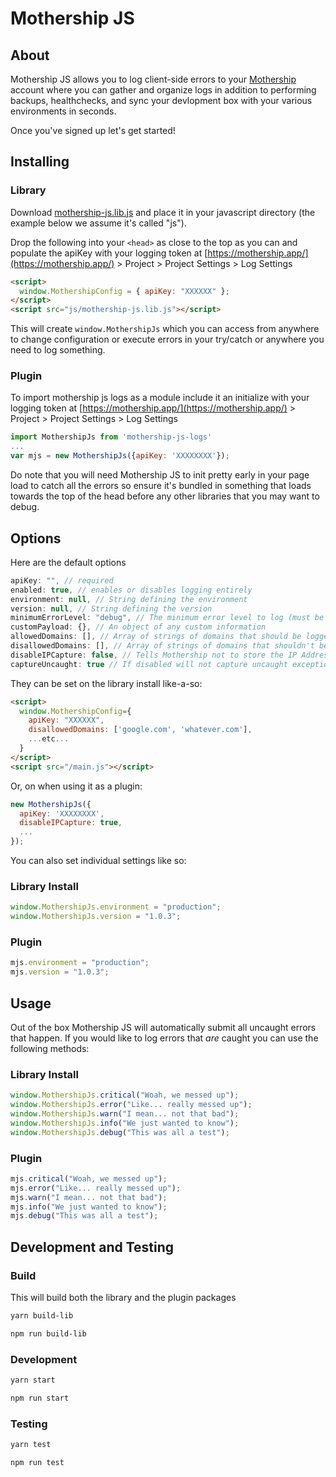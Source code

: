 # Mothership JS

## About

Mothership JS allows you to log client-side errors to your [Mothership](https://mothership.app) account where you can gather and organize logs in addition to performing backups, healthchecks, and sync your devlopment box with your various environments in seconds.

Once you've signed up let's get started!

## Installing

### Library

Download [mothership-js.lib.js](https://raw.githubusercontent.com/MothershipApp/mothership-js/master/library-dist/mothership-js.lib.js) and place it in your javascript directory (the example below we assume it's called "js").

Drop the following into your `<head>` as close to the top as you can and populate the apiKey with your logging token at [https://mothership.app/](https://mothership.app/) > Project > Project Settings > Log Settings

```html
<script>
  window.MothershipConfig = { apiKey: "XXXXXX" };
</script>
<script src="js/mothership-js.lib.js"></script>
```

This will create `window.MothershipJs` which you can access from anywhere to change configuration or execute errors in your try/catch or anywhere you need to log something.

### Plugin

To import mothership js logs as a module include it an initialize with your logging token at [https://mothership.app/](https://mothership.app/) > Project > Project Settings > Log Settings

```js
import MothershipJs from 'mothership-js-logs'
...
var mjs = new MothershipJs({apiKey: 'XXXXXXXX'});
```

Do note that you will need Mothership JS to init pretty early in your page load to catch all the errors so ensure it's bundled in something that loads towards the top of the head before any other libraries that you may want to debug.

## Options

Here are the default options

```js
apiKey: "", // required
enabled: true, // enables or disables logging entirely
environment: null, // String defining the environment
version: null, // String defining the version
minimumErrorLevel: "debug", // The minimum error level to log (must be at least "error" to capture uncaught exceptions)
customPayload: {}, // An object of any custom information
allowedDomains: [], // Array of strings of domains that should be logged
disallowedDomains: [], // Array of strings of domains that shouldn't be logged
disableIPCapture: false, // Tells Mothership not to store the IP Address of the client logging
captureUncaught: true // If disabled will not capture uncaught exceptions
```

They can be set on the library install like-a-so:

```html
<script>
  window.MothershipConfig={
    apiKey: "XXXXXX",
    disallowedDomains: ['google.com', 'whatever.com'],
    ...etc...
  }
</script>
<script src="/main.js"></script>
```

Or, on when using it as a plugin:

```js
new MothershipJs({
  apiKey: 'XXXXXXXX',
  disableIPCapture: true,
  ...
});
```

You can also set individual settings like so:

### Library Install

```js
window.MothershipJs.environment = "production";
window.MothershipJs.version = "1.0.3";
```

### Plugin

```js
mjs.environment = "production";
mjs.version = "1.0.3";
```

## Usage

Out of the box Mothership JS will automatically submit all uncaught errors that happen. If you would like to log errors that _are_ caught you can use the following methods:

### Library Install

```js
window.MothershipJs.critical("Woah, we messed up");
window.MothershipJs.error("Like... really messed up");
window.MothershipJs.warn("I mean... not that bad");
window.MothershipJs.info("We just wanted to know");
window.MothershipJs.debug("This was all a test");
```

### Plugin

```js
mjs.critical("Woah, we messed up");
mjs.error("Like... really messed up");
mjs.warn("I mean... not that bad");
mjs.info("We just wanted to know");
mjs.debug("This was all a test");
```

## Development and Testing

### Build

This will build both the library and the plugin packages

```sh
yarn build-lib
```

```sh
npm run build-lib
```

### Development

```sh
yarn start
```

```sh
npm run start
```

### Testing

```sh
yarn test
```

```sh
npm run test
```
